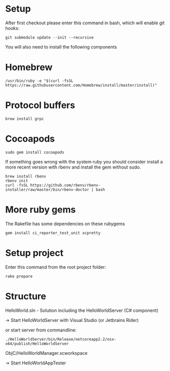 # Setup

After first checkout please enter this command in bash, which will enable git hooks:

    git submodule update --init --recursive

You will also need to install the following components

# Homebrew

    /usr/bin/ruby -e "$(curl -fsSL https://raw.githubusercontent.com/Homebrew/install/master/install)"

# Protocol buffers

    brew install grpc

# Cocoapods

    sudo gem install cocoapods
    
If something goes wrong with the system ruby you should consider install a more recent version with rbenv and install the gem without sudo.

    brew install rbenv
    rbenv init
    curl -fsSL https://github.com/rbenv/rbenv-installer/raw/master/bin/rbenv-doctor | bash
    
# More ruby gems

The Rakefile has some dependencies on these rubygems

    gem install ci_reporter_test_unit xcpretty
    
# Setup project

Enter this command from the root project folder:

    rake prepare

# Structure

HelloWorld.sln - Solution including the HelloWorldServer (C# component)

-> Start HelloWorldServer with Visual Studio (or Jetbrains Rider)

or start server from commandline:

    ./HelloWorldServer/bin/Release/netcoreapp2.2/osx-x64/publish/HelloWorldServer

ObjC/HelloWorldManager.xcworkspace

-> Start HelloWorldAppTester